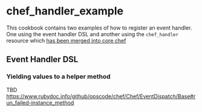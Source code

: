 # chef_handler_example

This cookbook contains two examples of how to register an event handler. One using the event handler DSL and another using the `chef_handler` resource which [has been merged into core chef](https://docs.chef.io/resources/chef_handler/)

## Event Handler DSL


### Yielding values to a helper method
TBD
https://www.rubydoc.info/github/opscode/chef/Chef/EventDispatch/Base#run_failed-instance_method

